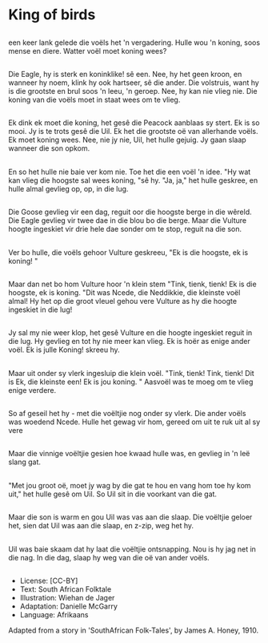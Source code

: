 # King of birds

##
een keer lank gelede die voëls
het 'n vergadering. Hulle wou 'n
koning, soos mense en diere.
Watter voël moet koning wees?

##
Die Eagle, hy is sterk en
koninklike! sê een. Nee, hy het
geen kroon, en wanneer hy
noem, klink hy ook hartseer, sê
die ander. Die volstruis, want hy
is die grootste en brul soos 'n
leeu, 'n geroep. Nee, hy kan nie
vlieg nie. Die koning van die
voëls moet in staat wees om te
vlieg.

##
Ek dink ek moet die koning, het
gesê die Peacock aanblaas sy
stert. Ek is so mooi. Jy is te trots
gesê die Uil. Ek het die grootste
oë van allerhande voëls. Ek
moet koning wees. Nee, nie jy
nie, Uil, het hulle gejuig. Jy gaan
slaap wanneer die son opkom.

##
En so het hulle nie baie ver kom
nie.
Toe het die een voël 'n idee. "Hy
wat kan vlieg die hoogste sal
wees
koning, "sê hy.
"Ja, ja," het hulle geskree, en
hulle almal gevlieg op, op, in
die lug.

##
Die Goose gevlieg vir een dag,
reguit oor die hoogste
berge in die wêreld.
Die Eagle gevlieg vir twee dae
in
die blou bo die berge.
Maar die Vulture hoogte
ingeskiet vir drie
hele dae sonder om te stop,
reguit na die son.

##
Ver bo hulle, die voëls
gehoor Vulture geskreeu, "Ek is
die
hoogste, ek is koning! "

##
Maar dan net bo hom Vulture
hoor 'n klein stem "Tink, tienk,
tienk! Ek is die hoogste, ek is
koning. "Dit was Ncede, die
Neddikkie, die kleinste voël
almal!
Hy het op die groot vleuel
gehou
vere Vulture as hy die hoogte
ingeskiet
in die lug!

##
Jy sal my nie weer klop, het
gesê Vulture en die hoogte
ingeskiet reguit in die lug. Hy
gevlieg en tot hy nie meer kan
vlieg. Ek is hoër as enige ander
voël. Ek is julle Koning! skreeu
hy.

##
Maar uit onder sy vlerk
ingesluip die klein voël.
"Tink, tienk! Tink, tienk! Dit is
Ek, die
kleinste een! Ek is jou koning. "
Aasvoël was te moeg om te
vlieg
enige verdere.

##
So af geseil het hy - met die
voëltjie nog onder sy vlerk.
Die ander voëls was woedend
Ncede.
Hulle het gewag vir hom,
gereed om uit te ruk uit al sy
vere

##
Maar die vinnige voëltjie gesien
hoe kwaad hulle was, en
gevlieg in 'n leë slang gat.

##
"Met jou groot oë, moet jy wag
by die gat te hou en vang hom
toe hy kom uit," het hulle gesê
om Uil.
So Uil sit in die voorkant van die
gat.

##
Maar die son is warm en gou Uil
was vas aan die slaap.
Die voëltjie geloer het, sien dat
Uil was aan die slaap, en z-zip,
weg het hy.

##
Uil was baie skaam dat hy laat
die voëltjie ontsnapping.
Nou is hy jag net in die nag.
In die dag, slaap hy weg van die
oë van ander voëls.

##
* License: [CC-BY]
* Text: South African Folktale
* Illustration: Wiehan de Jager
* Adaptation: Danielle McGarry
* Language: Afrikaans

Adapted from a story in 'SouthAfrican Folk-Tales', by James A.
Honey, 1910.
